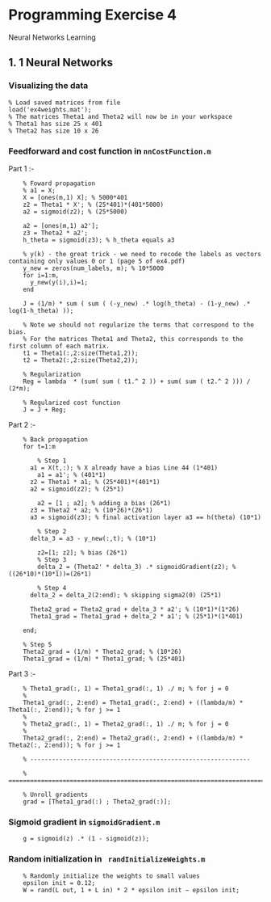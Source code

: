 # Programming Exercise 4 #
Neural Networks Learning

## 1. 1 Neural Networks ##

### Visualizing the data ###

    % Load saved matrices from file 
    load('ex4weights.mat');
    % The matrices Theta1 and Theta2 will now be in your workspace 
    % Theta1 has size 25 x 401 
    % Theta2 has size 10 x 26


### Feedforward and cost function in `nnCostFunction.m` ###

Part 1 :- 

        % Foward propagation
        % a1 = X;
        X = [ones(m,1) X]; % 5000*401
        z2 = Theta1 * X'; % (25*401)*(401*5000)
        a2 = sigmoid(z2); % (25*5000)

        a2 = [ones(m,1) a2'];
        z3 = Theta2 * a2';
        h_theta = sigmoid(z3); % h_theta equals a3

        % y(k) - the great trick - we need to recode the labels as vectors containing only values 0 or 1 (page 5 of ex4.pdf)
        y_new = zeros(num_labels, m); % 10*5000
        for i=1:m,
          y_new(y(i),i)=1;
        end

        J = (1/m) * sum ( sum ( (-y_new) .* log(h_theta) - (1-y_new) .* log(1-h_theta) ));

        % Note we should not regularize the terms that correspond to the bias. 
        % For the matrices Theta1 and Theta2, this corresponds to the first column of each matrix.
        t1 = Theta1(:,2:size(Theta1,2));
        t2 = Theta2(:,2:size(Theta2,2));

        % Regularization
        Reg = lambda  * (sum( sum ( t1.^ 2 )) + sum( sum ( t2.^ 2 ))) / (2*m);

        % Regularized cost function
        J = J + Reg;


Part 2 :- 

        % Back propagation
        for t=1:m

            % Step 1
          a1 = X(t,:); % X already have a bias Line 44 (1*401)
            a1 = a1'; % (401*1)
          z2 = Theta1 * a1; % (25*401)*(401*1)
          a2 = sigmoid(z2); % (25*1)

            a2 = [1 ; a2]; % adding a bias (26*1)
          z3 = Theta2 * a2; % (10*26)*(26*1)
          a3 = sigmoid(z3); % final activation layer a3 == h(theta) (10*1)

            % Step 2
          delta_3 = a3 - y_new(:,t); % (10*1)

            z2=[1; z2]; % bias (26*1)
            % Step 3
            delta_2 = (Theta2' * delta_3) .* sigmoidGradient(z2); % ((26*10)*(10*1))=(26*1)

            % Step 4
          delta_2 = delta_2(2:end); % skipping sigma2(0) (25*1)

          Theta2_grad = Theta2_grad + delta_3 * a2'; % (10*1)*(1*26)
          Theta1_grad = Theta1_grad + delta_2 * a1'; % (25*1)*(1*401)

        end;

        % Step 5
        Theta2_grad = (1/m) * Theta2_grad; % (10*26)
        Theta1_grad = (1/m) * Theta1_grad; % (25*401)

Part 3 :- 

        % Theta1_grad(:, 1) = Theta1_grad(:, 1) ./ m; % for j = 0
        % 
        Theta1_grad(:, 2:end) = Theta1_grad(:, 2:end) + ((lambda/m) * Theta1(:, 2:end)); % for j >= 1 
        % 
        % Theta2_grad(:, 1) = Theta2_grad(:, 1) ./ m; % for j = 0
        % 
        Theta2_grad(:, 2:end) = Theta2_grad(:, 2:end) + ((lambda/m) * Theta2(:, 2:end)); % for j >= 1

        % -------------------------------------------------------------

        % =========================================================================

        % Unroll gradients
        grad = [Theta1_grad(:) ; Theta2_grad(:)];


### Sigmoid gradient in `sigmoidGradient.m` ###

        g = sigmoid(z) .* (1 - sigmoid(z));

### Random initialization in ` randInitializeWeights.m` ###

        % Randomly initialize the weights to small values 
        epsilon init = 0.12; 
        W = rand(L out, 1 + L in) * 2 * epsilon init − epsilon init; 
